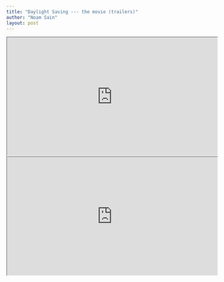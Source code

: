 ```yaml
---
title: "Daylight Saving --- the movie (trailers)"
author: "Noam Sain"
layout: post
---
```


<iframe width="560" height="315" src="https://www.youtube.com/embed/k4EUTMPuvHo" title="Daylight Saving - Movie Trailer" allowfullscreen></iframe>

<iframe width="560" height="315" src="https://www.youtube.com/embed/w45QkL9blG4" title="Daylight Saving: Spring Forward - Movie Trailer" allowfullscreen></iframe>
